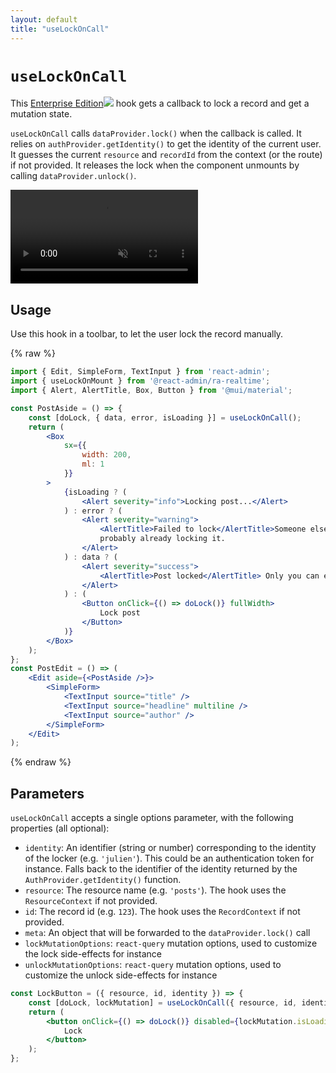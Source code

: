 ```yaml
---
layout: default
title: "useLockOnCall"
---
```


# `useLockOnCall`

This [Enterprise Edition](https://react-admin-ee.marmelab.com)<img class="icon" src="./img/premium.svg" /> hook gets a callback to lock a record and get a mutation state.

`useLockOnCall` calls `dataProvider.lock()` when the callback is called. It relies on `authProvider.getIdentity()` to get the identity of the current user. It guesses the current `resource` and `recordId` from the context (or the route) if not provided. It releases the lock when the component unmounts by calling `dataProvider.unlock()`.

<video controls autoplay playsinline muted loop>
  <source src="./img/useLockOnCall.webm" type="video/webm"/>
  <source src="./img/useLockOnCall.mp4" type="video/mp4"/>
  Your browser does not support the video tag.
</video>


## Usage

Use this hook in a toolbar, to let the user lock the record manually.

{% raw %}
```jsx
import { Edit, SimpleForm, TextInput } from 'react-admin';
import { useLockOnMount } from '@react-admin/ra-realtime';
import { Alert, AlertTitle, Box, Button } from '@mui/material';

const PostAside = () => {
    const [doLock, { data, error, isLoading }] = useLockOnCall();
    return (
        <Box
            sx={{
                width: 200,
                ml: 1
            }}
        >
            {isLoading ? (
                <Alert severity="info">Locking post...</Alert>
            ) : error ? (
                <Alert severity="warning">
                    <AlertTitle>Failed to lock</AlertTitle>Someone else is
                    probably already locking it.
                </Alert>
            ) : data ? (
                <Alert severity="success">
                    <AlertTitle>Post locked</AlertTitle> Only you can edit it.
                </Alert>
            ) : (
                <Button onClick={() => doLock()} fullWidth>
                    Lock post
                </Button>
            )}
        </Box>
    );
};
const PostEdit = () => (
    <Edit aside={<PostAside />}>
        <SimpleForm>
            <TextInput source="title" />
            <TextInput source="headline" multiline />
            <TextInput source="author" />
        </SimpleForm>
    </Edit>
);
```
{% endraw %}

## Parameters

`useLockOnCall` accepts a single options parameter, with the following properties (all optional):

-   `identity`: An identifier (string or number) corresponding to the identity of the locker (e.g. `'julien'`). This could be an authentication token for instance. Falls back to the identifier of the identity returned by the `AuthProvider.getIdentity()` function.
-   `resource`: The resource name (e.g. `'posts'`). The hook uses the `ResourceContext` if not provided.
-   `id`: The record id (e.g. `123`). The hook uses the `RecordContext` if not provided.
-   `meta`: An object that will be forwarded to the `dataProvider.lock()` call
-   `lockMutationOptions`: `react-query` mutation options, used to customize the lock side-effects for instance
-   `unlockMutationOptions`: `react-query` mutation options, used to customize the unlock side-effects for instance

```jsx
const LockButton = ({ resource, id, identity }) => {
    const [doLock, lockMutation] = useLockOnCall({ resource, id, identity });
    return (
        <button onClick={() => doLock()} disabled={lockMutation.isLoading}>
            Lock
        </button>
    );
};
```
